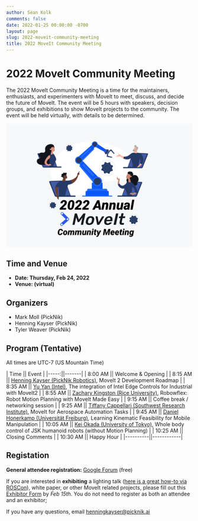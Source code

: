 ```yaml
---
author: Sean Kolk
comments: false
date: 2022-01-25 00:00:00 -0700
layout: page
slug: 2022-moveit-community-meeting
title: 2022 MoveIt Community Meeting
---
```

<div class='row'>
  <div class='col-sm-12 col-lg-6'>
    <h1>2022 MoveIt Community Meeting</h1>
    <p class="paragraph-big">
    The 2022 MoveIt Community Meeting is a time for the maintainers, enthusiasts, and experimenters with MoveIt to meet, discuss, and decide the future of MoveIt. The event will be 5 hours with speakers, decision groups, and exhibitions to show MoveIt projects to the community. The event will be held virtually, with details to be determined.
    </p>
  </div>
  <div class='col-sm-12 col-lg-6'>
    <img style="max-width:100%" alt="Support" src="/assets/images/moveit_community_meeting_2022.png">
  </div>
</div>



## Time and Venue

* **Date: Thursday, Feb 24, 2022**
* **Venue: (virtual)**

## Organizers

* Mark Moll (PickNik)
* Henning Kayser (PickNik)
* Tyler Weaver (PickNik)


## Program (Tentative)

All times are UTC-7 (US Mountain Time)

| Time || Event |
|-----:||-------|
| 8:00 AM || Welcome & Opening |
| 8:15 AM || [Henning Kayser (PickNik Robotics)](http://picknik.ai/), MoveIt 2 Development Roadmap |
| 8:35 AM || [Yu Yan (Intel)](https://roboticsyy.github.io), The integration of Intel Edge Controls for Industrial with MoveIt2 |
| 8:55 AM || [Zachary Kingston (Rice University)](http://zkingston.com), Robowflex: Robot Motion Planning with MoveIt Made Easy |
| 9:15 AM || Coffee break / networking session |
| 9:25 AM || [Tiffany Cappellari (Southwest Research Institute)](https://www.linkedin.com/in/tiffany-cappellari-199174149/), MoveIt  for Aerospace Automation Tasks |
| 9:45 AM || [Daniel Honerkamp (Universität Freiburg)](https://rl.uni-freiburg.de/people/honerkamp), Learning Kinematic Feasibility for Mobile Manipulation |
| 10:05 AM || [Kei Okada (University of Tokyo)](http://www.jsk.t.u-tokyo.ac.jp/~k-okada/index-e.html), Whole body control of JSK humanoid robots (without Motion Planning) |
| 10:25 AM || Closing Comments |
| 10:30 AM || Happy Hour |
|----------||------------|



## Registation
**General attendee registration:** [Google Forum](https://docs.google.com/forms/d/e/1FAIpQLScaMfoY1iUKVnHDlqIuuEK91z53WfD669NFQqPKJ3AqMXNYXg/viewform?usp=sf_link) (free)

If you are interested in **exhibiting** a lighting talk ([here is a great how-to via ROSCon](https://discourse.ros.org/t/ros-world-2021-call-for-lightning-talk-videos/22298)), white paper, or other MoveIt related projects, please fill out this [Exhibitor Form](https://docs.google.com/forms/d/e/1FAIpQLSdip4ByjDuaqaEPYlouO7ssDJ6XwuPbeJB4jnnPlC6SbY252A/viewform?usp=sf_link) by *Feb 15th*. You do not need to register as both an attendee and an exhibitor;

If you have any questions, email [henningkayser@picknik.ai](mailto:henningkayser@picknik.ai)
